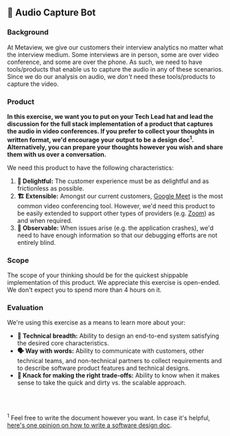 ## 🤖 Audio Capture Bot

### Background

At Metaview, we give our customers their interview analytics no matter what the interview medium. Some interviews are in person, some are over video conference, and some are over the phone. As such, we need to have tools/products that enable us to capture the audio in any of these scenarios. Since we do our analysis on audio, we *don't* need these tools/products to capture the video.

### Product

**In this exercise, we want you to put on your Tech Lead hat and lead the discussion for the full stack implementation of a product that captures the audio in video conferences. If you prefer to collect your thoughts in written format, we'd encourage your output to be a design doc<sup>1</sup>. Alternatively, you can prepare your thoughts however you wish and share them with us over a conversation.**

We need this product to have the following characteristics:

1. **🤗 Delightful:** The customer experience must be as delightful and as frictionless as possible.
2. **🏗 Extensible:** Amongst our current customers, [Google Meet](https://meet.google.com) is the most common video conferencing tool. However, we'd need this product to be easily extended to support other types of providers (e.g. [Zoom](https://zoom.us/)) as and when required.
3. **👀 Observable:** When issues arise (e.g. the application crashes), we'd need to have enough information so that our debugging efforts are not entirely blind.

### Scope

The scope of your thinking should be for the quickest shippable implementation of this product. We appreciate this exercise is open-ended. We don't expect you to spend more than 4 hours on it.

### Evaluation

We're using this exercise as a means to learn more about your:

- **🐙 Technical breadth:** Ability to design an end-to-end system satisfying the desired core characteristics.
- **🗣 Way with words:** Ability to communicate with customers, other technical teams, and non-technical partners to collect requirements and to describe software product features and technical designs.
- **🚀 Knack for making the right trade-offs:** Ability to know when it makes sense to take the quick and dirty vs. the scalable approach.

<br />
<br />

<sup>1</sup> Feel free to write the document however you want. In case it's helpful, [here's one opinion on how to write a software design doc](https://medium.freecodecamp.org/how-to-write-a-good-software-design-document-66fcf019569c).
